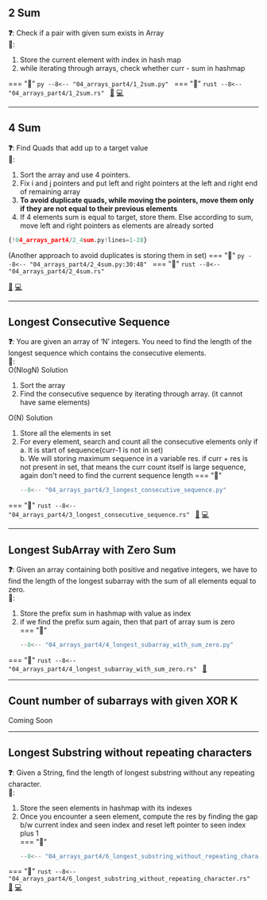 ## 2 Sum
**❓**: Check if a pair with given sum exists in Array<br>
**🧠**:<br>
1. Store the current element with index in hash map<br>
2. while iterating through arrays, check whether curr - sum in hashmap<br>

=== "🐍"
    ```py
    --8<-- "04_arrays_part4/1_2sum.py"
    ```
=== "🦀"
    ```rust
    --8<-- "04_arrays_part4/1_2sum.rs"
    ```
[📘](https://takeuforward.org/data-structure/two-sum-check-if-a-pair-with-given-sum-exists-in-array/) [💻](https://leetcode.com/problems/two-sum/)<br>

---

## 4 Sum
**❓**: Find Quads that add up to a target value<br>
**🧠**:<br>
1. Sort the array and use 4 pointers.<br>
2. Fix i and j pointers and put left and right pointers at the left and right end of remaining array<br>
3. **To avoid duplicate quads, while moving the pointers, move them only if they are not equal to their previous elements**<br>
4. If 4 elements sum is equal to target, store them. Else according to sum, move left and right pointers as elements are already sorted


```py
{!04_arrays_part4/2_4sum.py!lines=1-28}
```

(Another approach to avoid duplicates is storing them in set)
=== "🐍"
    ```py
    --8<-- "04_arrays_part4/2_4sum.py:30:48"
    ```
=== "🦀"
    ```rust
    --8<-- "04_arrays_part4/2_4sum.rs"
    ```

[📘](https://takeuforward.org/data-structure/4-sum-find-quads-that-add-up-to-a-target-value/) [💻](https://leetcode.com/problems/4sum/)<br>


---

## Longest Consecutive Sequence
**❓**: You are given an array of ‘N’ integers. You need to find the length of the longest sequence which contains the consecutive elements.<br>
**🧠**:<br>
O(NlogN) Solution<br>
1. Sort the array<br>
2. Find the consecutive sequence by iterating through array. (it cannot have same elements)<br>

O(N) Solution<br>
1. Store all the elements in set<br>
2. For every element, search and count all the consecutive elements only if<br>
    a. It is start of sequence(curr-1 is not in set)<br>
    b. We will storing maximum sequence in a variable res. if curr + res is not present in set, that means the curr count itself is large sequence, again don't need to find the current sequence length
=== "🐍"
    ```py
    --8<-- "04_arrays_part4/3_longest_consecutive_sequence.py"
    ```
=== "🦀"
    ```rust
    --8<-- "04_arrays_part4/3_longest_consecutive_sequence.rs"
    ```
[📘](https://takeuforward.org/data-structure/longest-consecutive-sequence-in-an-array/) [💻](https://leetcode.com/problems/longest-consecutive-sequence/)<br>

---

## Longest SubArray with Zero Sum
**❓**: Given an array containing both positive and negative integers, we have to find the length of the longest subarray with the sum of all elements equal to zero.<br>
**🧠**:<br>
1. Store the prefix sum in hashmap with value as index<br>
2. if we find the prefix sum again, then that part of array sum is zero<br>
=== "🐍"
    ```py
    --8<-- "04_arrays_part4/4_longest_subarray_with_sum_zero.py"
    ```
=== "🦀"
    ```rust
    --8<-- "04_arrays_part4/4_longest_subarray_with_sum_zero.rs"
    ```
[📘](https://takeuforward.org/data-structure/length-of-the-longest-subarray-with-zero-sum/)<br>

---

## Count number of subarrays with given XOR K

Coming Soon


---

## Longest Substring without repeating characters 
**❓**: Given a String, find the length of longest substring without any repeating character.<br>
**🧠**:<br>
1. Store the seen elements in hashmap with its indexes<br>
2. Once you encounter a seen element, compute the res by finding the gap b/w current index and seen index and reset left pointer to seen index plus 1<br>
=== "🐍"
    ```py
    --8<-- "04_arrays_part4/6_longest_substring_without_repeating_character.py"
    ```
=== "🦀"
    ```rust
    --8<-- "04_arrays_part4/6_longest_substring_without_repeating_character.rs"
    ```
[📘](https://takeuforward.org/data-structure/length-of-the-longest-subarray-with-zero-sum/) [💻](https://leetcode.com/problems/longest-substring-without-repeating-characters/)<br>

